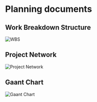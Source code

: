 # Planning documents

## Work Breakdown Structure

![WBS](https://user-images.githubusercontent.com/5440199/90473981-61b81300-e178-11ea-9ac4-a20db8f6bc4b.png)

## Project Network

![Project Network](https://user-images.githubusercontent.com/5440199/90473985-641a6d00-e178-11ea-9bb0-7a702cde5146.png)

## Gaant Chart

![Gaant Chart](https://user-images.githubusercontent.com/5440199/90473961-5238ca00-e178-11ea-9eae-62a4577b1c60.png)
